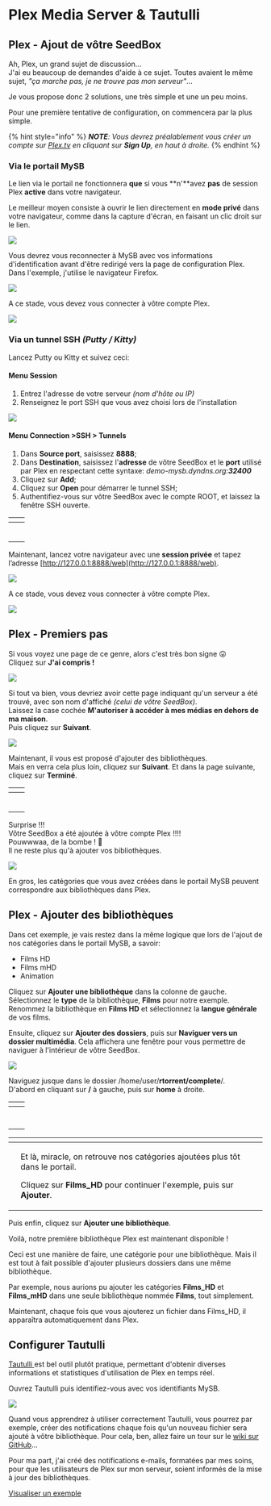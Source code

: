 # Plex Media Server & Tautulli

## Plex - Ajout de vôtre SeedBox

Ah, Plex, un grand sujet de discussion...  
J'ai eu beaucoup de demandes d'aide à ce sujet. Toutes avaient le même sujet, _"ça marche pas, je ne trouve pas mon serveur"_...

Je vous propose donc 2 solutions, une très simple et une un peu moins.

Pour une première tentative de configuration, on commencera par la plus simple.

{% hint style="info" %}
_**NOTE**: Vous devrez préalablement vous créer un compte sur_ [_Plex.tv_](https://www.plex.tv/) _en cliquant sur **Sign Up**, en haut à droite._
{% endhint %}

### Via le portail MySB

Le lien via le portail ne fonctionnera **que** si vous **n'**avez **pas** de session Plex **active** dans votre navigateur.

Le meilleur moyen consiste à ouvrir le lien directement en **mode privé** dans votre navigateur, comme dans la capture d'écran, en faisant un clic droit sur le lien.

![](../.gitbook/assets/menu_user_plex_private.jpg)

Vous devrez vous reconnecter à MySB avec vos informations d'identification avant d'être redirigé vers la page de configuration Plex. Dans l'exemple, j'utilise le navigateur Firefox.

![](../.gitbook/assets/plex_private_authent.jpg)

A ce stade, vous devez vous connecter à vôtre compte Plex.

![](../.gitbook/assets/plex_authent.jpg)

### Via un tunnel SSH _\(Putty / Kitty\)_

Lancez Putty ou Kitty et suivez ceci:

#### Menu Session

1. Entrez l'adresse de votre serveur _\(nom d'hôte ou IP\)_
2. Renseignez le port SSH que vous avez choisi lors de l'installation

![](../.gitbook/assets/tunnel_kitty_session.jpg)

#### Menu Connection &gt;SSH &gt; Tunnels

1. Dans **Source port**, saisissez **8888**;
2. Dans **Destination**, saisissez l'**adresse** de vôtre SeedBox et le **port** utilisé par Plex en respectant cette syntaxe: _demo-mysb.dyndns.org:**32400**_
3. Cliquez sur **Add**;
4. Cliquez sur **Open** pour démarrer le tunnel SSH;
5. Authentifiez-vous sur vôtre SeedBox avec le compte ROOT, et laissez la fenêtre SSH ouverte.

<table>
  <thead>
    <tr>
      <th style="text-align:left"></th>
      <th style="text-align:left"></th>
    </tr>
  </thead>
  <tbody>
    <tr>
      <td style="text-align:left">
        <p></p>
        <p>
          <img src="../.gitbook/assets/tunnel_kitty_tunnels.jpg" alt/>
        </p>
      </td>
      <td style="text-align:left">
        <p></p>
        <p>
          <img src="../.gitbook/assets/tunnel_kitty_start.jpg" alt/>
        </p>
      </td>
    </tr>
  </tbody>
</table>

Maintenant, lancez votre navigateur avec une **session privée** et tapez l’adresse [http://127.0.0.1:8888/web](http://127.0.0.1:8888/web).

![](../.gitbook/assets/plex_with_tunnel.jpg)

A ce stade, vous devez vous connecter à vôtre compte Plex.

![](../.gitbook/assets/plex_authent.jpg)

## Plex - Premiers pas

Si vous voyez une page de ce genre, alors c'est très bon signe 😛   
Cliquez sur **J'ai compris !**

![](../.gitbook/assets/plex_step_first.jpg)

Si tout va bien, vous devriez avoir cette page indiquant qu'un serveur a été trouvé, avec son nom d'affiché _\(celui de vôtre SeedBox\)_.  
Laissez la case cochée **M'autoriser à accéder à mes médias en dehors de ma maison**.  
Puis cliquez sur **Suivant**.

![](../.gitbook/assets/plex_step_server_find.jpg)

Maintenant, il vous est proposé d'ajouter des bibliothèques.  
Mais en verra cela plus loin, cliquez sur **Suivant**. Et dans la page suivante, cliquez sur **Terminé**.

<table>
  <thead>
    <tr>
      <th style="text-align:left"></th>
      <th style="text-align:left"></th>
    </tr>
  </thead>
  <tbody>
    <tr>
      <td style="text-align:left">
        <p></p>
        <p>
          <img src="../.gitbook/assets/plex_step_add_lib.jpg" alt/>
        </p>
      </td>
      <td style="text-align:left">
        <p></p>
        <p>
          <img src="../.gitbook/assets/plex_step_end.jpg" alt/>
        </p>
      </td>
    </tr>
  </tbody>
</table>

Surprise !!!  
Vôtre SeedBox a été ajoutée à vôtre compte Plex !!!!  
Pouwwwaa, de la bombe ! 🤪   
Il ne reste plus qu'à ajouter vos bibliothèques.

![](../.gitbook/assets/plex_server_added.jpg)

En gros, les catégories que vous avez créées dans le portail MySB peuvent correspondre aux bibliothèques dans Plex.

## Plex - Ajouter des bibliothèques

Dans cet exemple, je vais restez dans la même logique que lors de l'ajout de nos catégories dans le portail MySB, a savoir:

* Films HD
* Films mHD
* Animation

Cliquez sur **Ajouter une bibliothèque** dans la colonne de gauche.  
Sélectionnez le **type** de la bibliothèque, **Films** pour notre exemple.  
Renommez la bibliothèque en **Films HD** et sélectionnez la **langue générale** de vos films.

Ensuite, cliquez sur **Ajouter des dossiers**, puis sur **Naviguer vers un dossier multimédia**. Cela affichera une fenêtre pour vous permettre de naviguer à l'intérieur de vôtre SeedBox.

![](../.gitbook/assets/plex_add_lib.jpg)

Naviguez jusque dans le dossier /home/user/**rtorrent/complete**/.  
D'abord en cliquant sur **/** à gauche, puis sur **home** à droite.

<table>
  <thead>
    <tr>
      <th style="text-align:left"></th>
      <th style="text-align:left"></th>
    </tr>
  </thead>
  <tbody>
    <tr>
      <td style="text-align:left">
        <img src="../.gitbook/assets/plex_nav_home.jpg" alt/>
      </td>
      <td style="text-align:left">
        <img src="../.gitbook/assets/plex_nav_user.jpg" alt/>
      </td>
    </tr>
    <tr>
      <td style="text-align:left">
        <p>
          <img src="../.gitbook/assets/plex_nav_rtorrent.jpg" alt/>
        </p>
        <p></p>
      </td>
      <td style="text-align:left">
        <p>
          <img src="../.gitbook/assets/plex_nav_complete.jpg" alt/>
        </p>
        <p></p>
      </td>
    </tr>
  </tbody>
</table>

<table>
  <thead>
    <tr>
      <th style="text-align:left"></th>
      <th style="text-align:left"></th>
    </tr>
  </thead>
  <tbody>
    <tr>
      <td style="text-align:left">
        <p></p>
        <p>
          <img src="../.gitbook/assets/plex_nav_category.jpg" alt/>
        </p>
      </td>
      <td style="text-align:left">
        <p>Et l&#xE0;, miracle, on retrouve nos cat&#xE9;gories ajout&#xE9;es plus
          t&#xF4;t dans le portail.</p>
        <p></p>
        <p>Cliquez sur <b>Films_HD</b> pour continuer l&apos;exemple, puis sur <b>Ajouter</b>.</p>
      </td>
    </tr>
  </tbody>
</table>

Puis enfin, cliquez sur **Ajouter une bibliothèque**.

Voilà, notre première bibliothèque Plex est maintenant disponible !

Ceci est une manière de faire, une catégorie pour une bibliothèque. Mais il est tout à fait possible d'ajouter plusieurs dossiers dans une même bibliothèque.

Par exemple, nous aurions pu ajouter les catégories **Films\_HD** et **Films\_mHD** dans une seule bibliothèque nommée **Films**, tout simplement.

Maintenant, chaque fois que vous ajouterez un fichier dans Films\_HD, il apparaîtra automatiquement dans Plex.

## Configurer Tautulli

[Tautulli ](https://tautulli.com/)est bel outil plutôt pratique, permettant d'obtenir diverses informations et statistiques d'utilisation de Plex en temps réel.

Ouvrez Tautulli puis identifiez-vous avec vos identifiants MySB. 

![](../.gitbook/assets/tautulli_first.jpg)

Quand vous apprendrez à utiliser correctement Tautulli, vous pourrez par exemple, créer des notifications chaque fois qu'un nouveau fichier sera ajouté à vôtre bibliothèque. Pour cela, ben, allez faire un tour sur le [wiki sur GitHub](https://github.com/Tautulli/Tautulli-Wiki/wiki)...

Pour ma part, j'ai créé des notifications e-mails, formatées par mes soins, pour que les utilisateurs de Plex sur mon serveur, soient informés de la mise à jour des bibliothèques.

[Visualiser un exemple](https://mysb.gitbook.io/doc/v/v5.3_fr/les-mails/tautulli-bibliotheque-mise-a-jour)

